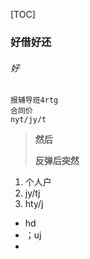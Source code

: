 [TOC]

### 好借好还

###### 好

```
报辅导班4rtg
合同价
nyt/jy/t
```



> **然后**
>
> **反弹后突然**



1. 个人户
2. jy/tj
3. hty/j

- hd
- ；uj
- 















